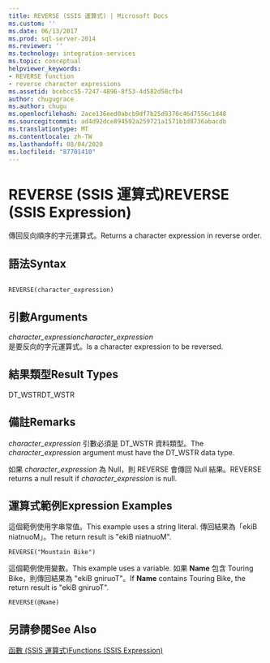 ```yaml
---
title: REVERSE (SSIS 運算式) | Microsoft Docs
ms.custom: ''
ms.date: 06/13/2017
ms.prod: sql-server-2014
ms.reviewer: ''
ms.technology: integration-services
ms.topic: conceptual
helpviewer_keywords:
- REVERSE function
- reverse character expressions
ms.assetid: bcebcc55-7247-4896-8f53-4d582d58cfb4
author: chugugrace
ms.author: chugu
ms.openlocfilehash: 2ace136eed0abcb9df7b25d9370c46d7556c1d48
ms.sourcegitcommit: ad4d92dce894592a259721a1571b1d8736abacdb
ms.translationtype: MT
ms.contentlocale: zh-TW
ms.lasthandoff: 08/04/2020
ms.locfileid: "87701410"
---
```

# <a name="reverse-ssis-expression"></a><span data-ttu-id="2aceb-102">REVERSE (SSIS 運算式)</span><span class="sxs-lookup"><span data-stu-id="2aceb-102">REVERSE (SSIS Expression)</span></span>
  <span data-ttu-id="2aceb-103">傳回反向順序的字元運算式。</span><span class="sxs-lookup"><span data-stu-id="2aceb-103">Returns a character expression in reverse order.</span></span>  
  
## <a name="syntax"></a><span data-ttu-id="2aceb-104">語法</span><span class="sxs-lookup"><span data-stu-id="2aceb-104">Syntax</span></span>  
  
```  
  
REVERSE(character_expression)  
```  
  
## <a name="arguments"></a><span data-ttu-id="2aceb-105">引數</span><span class="sxs-lookup"><span data-stu-id="2aceb-105">Arguments</span></span>  
 <span data-ttu-id="2aceb-106">*character_expression*</span><span class="sxs-lookup"><span data-stu-id="2aceb-106">*character_expression*</span></span>  
 <span data-ttu-id="2aceb-107">是要反向的字元運算式。</span><span class="sxs-lookup"><span data-stu-id="2aceb-107">Is a character expression to be reversed.</span></span>  
  
## <a name="result-types"></a><span data-ttu-id="2aceb-108">結果類型</span><span class="sxs-lookup"><span data-stu-id="2aceb-108">Result Types</span></span>  
 <span data-ttu-id="2aceb-109">DT_WSTR</span><span class="sxs-lookup"><span data-stu-id="2aceb-109">DT_WSTR</span></span>  
  
## <a name="remarks"></a><span data-ttu-id="2aceb-110">備註</span><span class="sxs-lookup"><span data-stu-id="2aceb-110">Remarks</span></span>  
 <span data-ttu-id="2aceb-111">*character_expression* 引數必須是 DT_WSTR 資料類型。</span><span class="sxs-lookup"><span data-stu-id="2aceb-111">The *character_expression* argument must have the DT_WSTR data type.</span></span>  
  
 <span data-ttu-id="2aceb-112">如果 *character_expression* 為 Null，則 REVERSE 會傳回 Null 結果。</span><span class="sxs-lookup"><span data-stu-id="2aceb-112">REVERSE returns a null result if *character_expression* is null.</span></span>  
  
## <a name="expression-examples"></a><span data-ttu-id="2aceb-113">運算式範例</span><span class="sxs-lookup"><span data-stu-id="2aceb-113">Expression Examples</span></span>  
 <span data-ttu-id="2aceb-114">這個範例使用字串常值。</span><span class="sxs-lookup"><span data-stu-id="2aceb-114">This example uses a string literal.</span></span> <span data-ttu-id="2aceb-115">傳回結果為「ekiB niatnuoM」。</span><span class="sxs-lookup"><span data-stu-id="2aceb-115">The return result is "ekiB niatnuoM".</span></span>  
  
```  
REVERSE("Mountain Bike")  
```  
  
 <span data-ttu-id="2aceb-116">這個範例使用變數。</span><span class="sxs-lookup"><span data-stu-id="2aceb-116">This example uses a variable.</span></span> <span data-ttu-id="2aceb-117">如果 **Name** 包含 Touring Bike，則傳回結果為 "ekiB gniruoT"。</span><span class="sxs-lookup"><span data-stu-id="2aceb-117">If **Name** contains Touring Bike, the return result is "ekiB gniruoT".</span></span>  
  
```  
REVERSE(@Name)  
```  
  
## <a name="see-also"></a><span data-ttu-id="2aceb-118">另請參閱</span><span class="sxs-lookup"><span data-stu-id="2aceb-118">See Also</span></span>  
 [<span data-ttu-id="2aceb-119">函數 &#40;SSIS 運算式&#41;</span><span class="sxs-lookup"><span data-stu-id="2aceb-119">Functions &#40;SSIS Expression&#41;</span></span>](functions-ssis-expression.md)  
  
  
